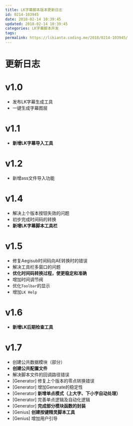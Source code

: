 ```yaml
---
title: LK字幕脚本版本更新日志
id: 0214-103945
date: 2018-02-14 10:39:45
updated: 2018-02-14 10:39:45
categories: LK字幕脚本开发
tags:
permalink: https://likianta.coding.me/2018/0214-103945/
---
```


# 更新日志

<!-- more -->

# v1.0

- 发布LK字幕生成工具
- 一键生成字幕图层

# v1.1

- **新增LK字幕导入工具**

# v1.2

- 新增ass文件导入功能

# v1.4

- 解决上个版本按钮失效的问题
- 初步完成时间码的转换
- **新增LK字幕脚本工具栏**

# v1.5

- 修复Aegisub时间码向AE转换时的错误
- 解决工具栏多窗口的问题
- **优化时间码转换过程，使更稳定和准确**
- 增加时间调节阀
- 优化`Toolbar`的显示
- 增加`LK Help`

# v1.6

- **新增LK后期检查工具**

# v1.7

- 创建公共数据模块（部分）
- **创建公共配置文件**
- 解决脚本文件的回调路径错误
- [Generator] 修复上个版本的零点转换错误
- [Generator] 增加Generate的稳定性
- [Generator] **新增单点模式（上大字、下小字自动处理）**
- [Generator] 完善单点逻辑及自动化逻辑
- [Generator] **完成部分模块函数的封装**
- [Genius] **创建按键精灵脚本工具**
- [Genius] 增加用户引导


